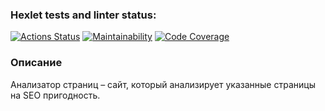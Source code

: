 ### Hexlet tests and linter status:
[![Actions Status](https://github.com/Danzhin/java-project-72/actions/workflows/hexlet-check.yml/badge.svg)](https://github.com/Danzhin/java-project-72/actions)
[![Maintainability](https://qlty.sh/badges/b541a6f6-7c6a-4b54-af24-91c30c402547/maintainability.svg)](https://qlty.sh/gh/Danzhin/projects/java-project-72)
[![Code Coverage](https://qlty.sh/badges/b541a6f6-7c6a-4b54-af24-91c30c402547/test_coverage.svg)](https://qlty.sh/gh/Danzhin/projects/java-project-72)
### Описание
Анализатор страниц – сайт, который анализирует указанные страницы на SEO пригодность.